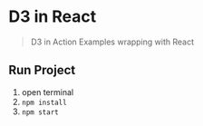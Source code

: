 # D3 in React

> D3 in Action Examples wrapping with React

## Run Project

1. open terminal
2. `npm install`
3. `npm start`
